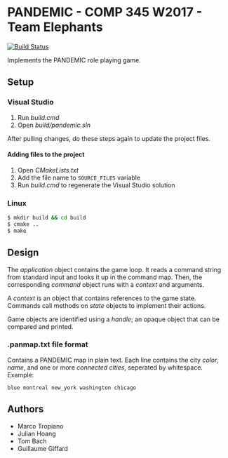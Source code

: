 # PANDEMIC - COMP 345 W2017 - Team Elephants

[![Build Status](https://travis-ci.com/jephir/pandemic.svg?token=H5s5urysT233MRnGw5EA&branch=master)](https://travis-ci.com/jephir/pandemic)

Implements the PANDEMIC role playing game.

## Setup

### Visual Studio

1. Run *build.cmd*
2. Open *build/pandemic.sln*

After pulling changes, do these steps again to update the project files.

#### Adding files to the project

1. Open *CMakeLists.txt*
2. Add the file name to `SOURCE_FILES` variable
3. Run *build.cmd* to regenerate the Visual Studio solution

### Linux

```bash
$ mkdir build && cd build
$ cmake ..
$ make
```

## Design

The *application* object contains the game loop. It reads a command string from standard input and looks it up in the command map. Then, the corresponding *command* object runs with a *context* and arguments.

A *context* is an object that contains references to the game state. Commands call methods on *state* objects to implement their actions.

Game objects are identified using a *handle*; an opaque object that can be compared and printed.

### .panmap.txt file format

Contains a PANDEMIC map in plain text. Each line contains the city *color*, *name*, and one or more *connected cities*, seperated by whitespace. Example:

`blue montreal new_york washington chicago`

## Authors

* Marco Tropiano
* Julian Hoang
* Tom Bach
* Guillaume Giffard
